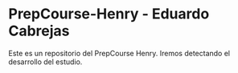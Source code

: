 # PrepCourse-Henry - Eduardo Cabrejas
Este es un repositorio del PrepCourse Henry.
Iremos detectando el desarrollo del estudio.
